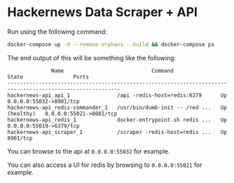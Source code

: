 # Hackernews Data Scraper + API

Run using the following command:

```bash
docker-compose up -d --remove-orphans --build && docker-compose ps
```

The end output of this will be something like the following:

```text
              Name                            Command                  State                Ports
----------------------------------------------------------------------------------------------------------
hackernews-api_api_1               /api -redis-host=redis:6379      Up             0.0.0.0:55032->8901/tcp
hackernews-api_redis-commander_1   /usr/bin/dumb-init -- /red ...   Up (healthy)   0.0.0.0:55021->8081/tcp
hackernews-api_redis_1             docker-entrypoint.sh redis ...   Up             0.0.0.0:55019->6379/tcp
hackernews-api_scraper_1           /scraper -redis-host=redis ...   Up             8901/tcp
```

You can browse to the api at `0.0.0.0:55032` for example.

You can also access a UI for redis by browsing to `0.0.0.0:55021` for example.